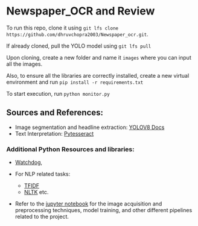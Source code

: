 # Newspaper_OCR and Review
To run this repo, clone it using `git lfs clone https://github.com/dhruvchopra2003/Newspaper_ocr.git`.

If already cloned, pull the YOLO model using `git lfs pull`  

Upon cloning, create a new folder and name it `images` where you can input all the images.

Also, to ensure all the libraries are correctly installed, create a new virtual environment and run 
`pip install -r requirements.txt`

To start execution, run `python monitor.py`

## Sources and References:
- Image segmentation and headline extraction: [YOLOV8 Docs](https://docs.ultralytics.com/)
- Text Interpretation: [Pytesseract](https://pyimagesearch.com/2021/08/23/your-first-ocr-project-with-tesseract-and-python/)

### Additional Python Resources and libraries:
- [Watchdog](https://python-watchdog.readthedocs.io/en/stable/),
- For NLP related tasks:
  - [TFIDF](https://scikit-learn.org/stable/modules/generated/sklearn.feature_extraction.text.TfidfVectorizer.html)
  - [NLTK](https://www.nltk.org/) etc.

- Refer to the [jupyter notebook](https://github.com/dhruvchopra2003/Newspaper_ocr/blob/master/pytesseract.ipynb) for the image acquisition and preprocessing techniques, model training, and other different pipelines related to the project.
